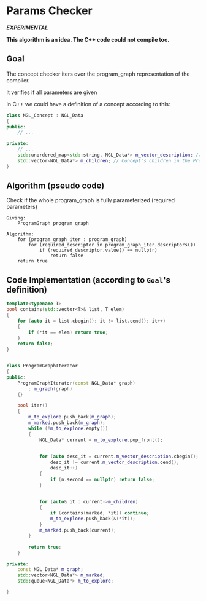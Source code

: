 # Params Checker

***EXPERIMENTAL***

**This algorithm is an idea. The C++ code could not compile too.**

## Goal

The concept checker iters over the program_graph representation of the compiler.

It verifies if all parameters are given

In C++ we could have a definition of a concept according to this:

```cpp
class NGL_Concept : NGL_Data
{
public:
	// ...

private:
	// ...
	std::unordered_map<std::string, NGL_Data*> m_vector_description; // Vector description
	std::vector<NGL_Data*> m_children; // Concept's children in the Program_Graph
}
```

## Algorithm (pseudo code)

Check if the whole program_graph is fully parameterized (required parameters)

```
Giving:
	ProgramGraph program_graph

Algorithm:
	for (program_graph_iter : program_graph)
		for (required_descriptor in program_graph_iter.descriptors())
			if (required_descriptor.value() == nullptr)
				return false
	return true

```

## Code Implementation (according to `Goal`'s definition)

```cpp
template<typename T>
bool contains(std::vector<T>& list, T elem)
{
	for (auto it = list.cbegin(); it != list.cend(); it++)
	{
		if (*it == elem) return true;
	}
	return false;
}


class ProgramGraphIterator
{
public:
	ProgramGraphIterator(const NGL_Data* graph)
		: m_graph(graph)
	{}

	bool iter()
	{
		m_to_explore.push_back(m_graph);
		m_marked.push_back(m_graph);
		while (!m_to_explore.empty())
		{
			NGL_Data* current = m_to_explore.pop_front();
			

			for (auto desc_it = current.m_vector_description.cbegin(); 
				desc_it != current.m_vector_description.cend();
				desc_it++)
			{
				if (n.second == nullptr) return false;
			}


			for (auto& it : current->m_children)
			{
				if (contains(marked, *it)) continue;
				m_to_explore.push_back(&(*it));
			}
			m_marked.push_back(current);
		}

		return true;
	}

private:
	const NGL_Data* m_graph;
	std::vector<NGL_Data*> m_marked;
	std::queue<NGL_Data*> m_to_explore;

}

```